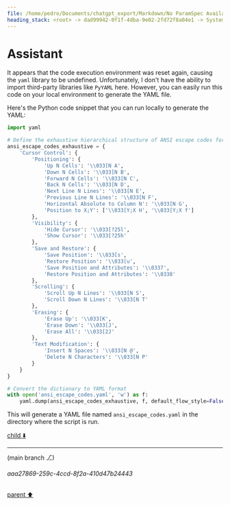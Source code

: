 ```yaml
---
file: /home/pedro/Documents/chatgpt_export/Markdown/No ParamSpec Available.md
heading_stack: <root> -> dad99942-0f1f-4dba-9e02-2fd72f8a04e1 -> System -> 958b6e43-778f-4c79-88fc-d066a7cf90df -> System -> aaa2e994-c802-4cf3-842c-5533a1176f22 -> User -> 9f0c2854-2b94-4ff5-a675-13553ec0e0e8 -> Assistant -> 6c19a463-bae2-4a48-bdbc-85cc7cfd53bb -> Tool -> eb2cd2fb-58e5-459e-96e0-722fcd9c674f -> Assistant -> aaa292bc-ed3a-48ba-9c8e-2e8e7547b2ae -> User -> 60c029bf-2cb5-4845-8273-0b3ed78b13e8 -> Assistant -> aaa2874c-c2c4-425a-b2bf-4aad055089c3 -> User -> 76ce0814-52dd-400c-993b-cb1ca0f29863 -> Assistant -> 2a2229e8-9fb6-44d6-a5f1-34d925bbed85 -> Tool -> c18f6738-9091-40ca-833c-3aaa0e193e60 -> Assistant -> 21c42781-065c-4772-9c46-ffb387433ec9 -> Assistant -> aaa23e56-62bb-4050-aa00-a7c28fd14827 -> User -> 1131b2ec-ad6f-4b0f-8c2a-a584eaa695ce -> Assistant -> CIELAB -> CIE XYZ -> aaa293fd-2f16-4ef2-b0a1-456259823b50 -> User -> 0a42b66d-b93f-4522-95b3-f61f3dc0e695 -> Assistant -> dea296ac-6ae7-487a-b8b5-2cae906092ec -> Tool -> 4952cf67-eb49-4fab-af41-0d1be8ca665a -> Assistant -> aaa279b8-4797-4641-8eee-4f489a4e4d5b -> User -> aaa24466-7c1e-45ee-8858-48fb25dec843 -> User -> d094c262-9c72-42d1-87c3-39801d1e77d2 -> Assistant -> aaa2a396-d91d-4a09-b45f-9dd21d41a9a0 -> User -> 646ed682-3b4e-4645-9cf1-ab9aedc228c1 -> Assistant -> Installation -> Code Example -> aaa2b416-822c-44b4-a516-96fd56660e7d -> User -> 58273d21-3231-4a63-ae06-71ac9d69e3d9 -> Assistant -> aaa27fcd-a5a0-4c7d-8755-43e5e968d2a8 -> User -> 1e09afaa-2d87-47ab-960e-bb1edb5d6913 -> Assistant -> aaa2192f-cfa6-4654-8823-9253d29ffeaa -> User -> 41869692-504e-47db-8e62-fef73a04e662 -> Assistant -> 9374b3f7-9d6c-42ed-b260-9e3c3addd01c -> Tool -> b992dfa7-126d-4c80-a0e0-d4c0b70f4464 -> Assistant -> 78e6f98f-9d5e-4b01-a373-fe799c2f2cca -> Assistant -> aaa23bd2-1802-4f6c-a56e-254ca1b418ca -> User -> b9056303-45a1-4723-9888-afa1b3241536 -> Assistant -> ANSI Escape Codes for Cursor Control -> Cursor Positioning -> Cursor Visibility -> Save and Restore -> Scrolling -> Erasing -> Text Modification -> 8e2f2ee8-7c25-4fc1-ad89-0b4954d300d2 -> Assistant -> b72d7d44-517e-4406-9a6b-8af0a49a003b -> Tool -> 53de5447-9718-4734-a05d-339b2bbc98a3 -> Assistant
---
```

# Assistant

It appears that the code execution environment was reset again, causing the `yaml` library to be undefined. Unfortunately, I don't have the ability to import third-party libraries like `PyYAML` here. However, you can easily run this code on your local environment to generate the YAML file.

Here's the Python code snippet that you can run locally to generate the YAML:

```python
import yaml

# Define the exhaustive hierarchical structure of ANSI escape codes for cursor control
ansi_escape_codes_exhaustive = {
    'Cursor Control': {
        'Positioning': {
            'Up N Cells': '\\033[N A',
            'Down N Cells': '\\033[N B',
            'Forward N Cells': '\\033[N C',
            'Back N Cells': '\\033[N D',
            'Next Line N Lines': '\\033[N E',
            'Previous Line N Lines': '\\033[N F',
            'Horizontal Absolute to Column N': '\\033[N G',
            'Position to X;Y': ['\\033[Y;X H', '\\033[Y;X f']
        },
        'Visibility': {
            'Hide Cursor': '\\033[?25l',
            'Show Cursor': '\\033[?25h'
        },
        'Save and Restore': {
            'Save Position': '\\033[s',
            'Restore Position': '\\033[u',
            'Save Position and Attributes': '\\0337',
            'Restore Position and Attributes': '\\0338'
        },
        'Scrolling': {
            'Scroll Up N Lines': '\\033[N S',
            'Scroll Down N Lines': '\\033[N T'
        },
        'Erasing': {
            'Erase Up': '\\033[K',
            'Erase Down': '\\033[J',
            'Erase All': '\\033[2J'
        },
        'Text Modification': {
            'Insert N Spaces': '\\033[N @',
            'Delete N Characters': '\\033[N P'
        }
    }
}

# Convert the dictionary to YAML format
with open('ansi_escape_codes.yaml', 'w') as f:
    yaml.dump(ansi_escape_codes_exhaustive, f, default_flow_style=False)
```

This will generate a YAML file named `ansi_escape_codes.yaml` in the directory where the script is run.

[child ⬇️](#aaa27869-259c-4ccd-8f2a-410d47b24443)

---

(main branch ⎇)
###### aaa27869-259c-4ccd-8f2a-410d47b24443
[parent ⬆️](#53de5447-9718-4734-a05d-339b2bbc98a3)

